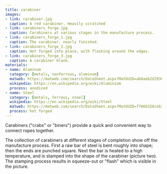 ```yaml
---
title: carabiner
images:
- link: carabiner.jpg
  caption: A red carabiner. Heavily scratched
- link: carabiners_forge.jpg
  caption: Carabiners at various stages in the manufacture process.
- link: carabiners_forge_1.jpg
  caption: The carabiner, nearly finished.
- link: carabiners_forge_2.jpg
  caption: Hot forged into place, with flashing around the edges.
- link: carabiners_forge_3.jpg
  caption: A carabiner blank.
materials:
- name: Aluminum
  category: [metals, nonferrous, aluminum]
  matweb: https://matweb.com/search/DataSheet.aspx?MatGUID=ab8aeb2d293041c4a844e397b5cfbd4e
  wikipedia: https://en.wikipedia.org/wiki/Aluminium
  process: anodized
- name: Steel
  category: [metals, ferrous, steel]
  wikipedia: https://en.wikipedia.org/wiki/Steel
  matweb: https://matweb.com/search/DataSheet.aspx?MatGUID=f7666326ceb3482f87a9f41ace1d1fb0
  process: hot forged
---
```


Carabiners ("crabs" or "biners") provide a quick and convenient way to connect ropes together.

The collection of carabiners at different stages of completion show off the
manufacture process. First a raw bar of steel is bent roughly into shape; then
the ends are punched square. Next the bar is heated to a high temperature, and
is stamped into the shape of the carabiner (picture two). The stamping process
results in squeeze-out or "flash" which is visible in the picture.


